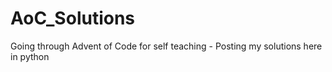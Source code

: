 # AoC_Solutions
Going through Advent of Code for self teaching - Posting my solutions here in python
